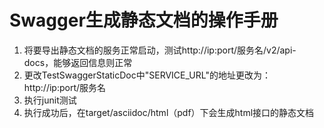 # Swagger生成静态文档的操作手册
1. 将要导出静态文档的服务正常启动，测试http://ip:port/服务名/v2/api-docs，能够返回信息则正常
2. 更改TestSwaggerStaticDoc中"SERVICE_URL"的地址更改为：http://ip:port/服务名
3. 执行junit测试
4. 执行成功后，在target/asciidoc/html（pdf）下会生成html接口的静态文档